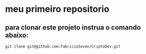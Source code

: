# meu primeiro repositorio
 
## para clonar este projeto instrua o comando abaixo:
`git clone git@github.com:FabricioSeven/CriptoDev.git`